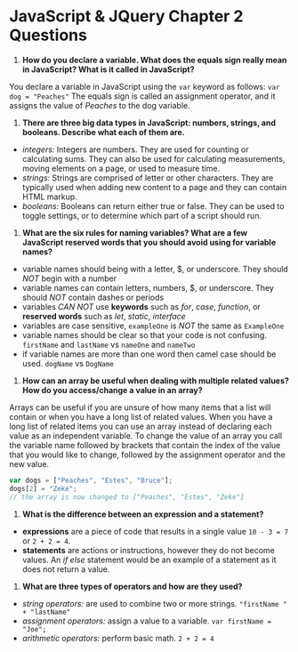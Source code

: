 # JavaScript & JQuery Chapter 2 Questions

1. **How do you declare a variable. What does the equals sign really mean in JavaScript? What is it called in JavaScript?**


You declare a variable in JavaScript using the `var` keyword as follows: `var dog = "Peaches"` The equals sign is called an assignment operator, and it assigns the value of *Peaches* to the dog variable.


1. **There are three big data types in JavaScript: numbers, strings, and booleans. Describe what each of them are.**

- *integers:* Integers are numbers. They are used for counting or calculating sums. They can also be used for calculating measurements, moving elements on a page, or used to measure time.
- *strings:* Strings are comprised of letter or other characters. They are typically used when adding new content to a page and they can contain HTML markup.
- *booleans:* Booleans can return either true or false. They can be used to toggle settings, or to determine which part of a script should run.


1. **What are the six rules for naming variables? What are a few JavaScript reserved words that you should avoid using for variable names?**

- variable names should being with a letter, $, or underscore. They should *NOT* begin with a number
- variable names can contain letters, numbers, $, or underscore. They should *NOT* contain dashes or periods
- variables *CAN NOT* use **keywords** such as *for*, *case*, *function*, or **reserved words** such as *let*, *static*, *interface*
- variables are case sensitive, `exampleOne` is *NOT* the same as `ExampleOne`
- variable names should be clear so that your code is not confusing. `firstName` and `lastName` vs `nameOne` and `nameTwo`
- if variable names are more than one word then camel case should be used. `dogName` vs `DogName`


1. **How can an array be useful when dealing with multiple related values? How do you access/change a value in an array?**

Arrays can be useful if you are unsure of how many items that a list will contain or when you have a long list of related values. When you have a long list of related items you can use an array instead of declaring each value as an independent variable. To change the value of an array you call the variable name followed by brackets that contain the index of the value that you would like to change, followed by the assignment operator and the new value.
```JavaScript
var dogs = ["Peaches", "Estes", "Bruce"];
dogs[2] = "Zeke";
// the array is now changed to ["Peaches", "Estes", "Zeke"]
```

1. **What is the difference between an expression and a statement?**

- **expressions** are a piece of code that results in a single value `10 - 3 = 7` or `2 + 2 = 4`.
- **statements** are actions or instructions, however they do not become values. An *if else* statement would be an example of a statement as it does not return a value.

1. **What are three types of operators and how are they used?**

- *string operators:* are used to combine two or more strings. `"firstName " + "lastName"`
- *assignment operators:* assign a value to a variable. `var firstName = "Joe";`
- *arithmetic operators:* perform basic math. `2 + 2 = 4`
